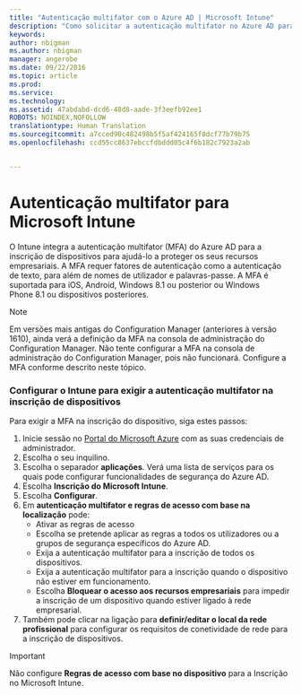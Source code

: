 ```yaml
---
title: "Autenticação multifator com o Azure AD | Microsoft Intune"
description: "Como solicitar a autenticação multifator no Azure AD para inscrição de dispositivos."
keywords: 
author: nbigman
ms.author: nbigman
manager: angerobe
ms.date: 09/22/2016
ms.topic: article
ms.prod: 
ms.service: 
ms.technology: 
ms.assetid: 47abdabd-dcd6-48d8-aade-3f3eefb92ee1
ROBOTS: NOINDEX,NOFOLLOW
translationtype: Human Translation
ms.sourcegitcommit: a7cced90c482498b5f5af424165f8dcf77b79b75
ms.openlocfilehash: ccd55cc8637ebccfdbddd05c4f6b182c7923a2ab


---
```


# Autenticação multifator para Microsoft Intune

O Intune integra a autenticação multifator (MFA) do Azure AD para a inscrição de dispositivos para ajudá-lo a proteger os seus recursos empresariais. A MFA requer fatores de autenticação como a autenticação de texto, para além de nomes de utilizador e palavras-passe. A MFA é suportada para iOS, Android, Windows 8.1 ou posterior ou Windows Phone 8.1 ou dispositivos posteriores.

> [!NOTE]
>
> Em versões mais antigas do Configuration Manager (anteriores à versão 1610), ainda verá a definição da MFA na consola de administração do Configuration Manager. Não tente configurar a MFA na consola de administração do Configuration Manager, pois não funcionará. Configure a MFA conforme descrito neste tópico.

### Configurar o Intune para exigir a autenticação multifator na inscrição de dispositivos
Para exigir a MFA na inscrição do dispositivo, siga estes passos:

1. Inicie sessão no [Portal do Microsoft Azure](https://manage.windowsazure.com) com as suas credenciais de administrador.
2. Escolha o seu inquilino.
2. Escolha o separador **aplicações**. Verá uma lista de serviços para os quais pode configurar funcionalidades de segurança do Azure AD.
3. Escolha **Inscrição do Microsoft Intune**.
4. Escolha **Configurar**. 
5. Em **autenticação multifator e regras de acesso com base na localização** pode:
    -  Ativar as regras de acesso
    -  Escolha se pretende aplicar as regras a todos os utilizadores ou a grupos de segurança específicos do Azure AD.
    -  Exija a autenticação multifator para a inscrição de todos os dispositivos.
    -  Exija a autenticação multifator para a inscrição quando o dispositivo não estiver em funcionamento.
    -  Escolha **Bloquear o acesso aos recursos empresariais** para impedir a inscrição de um dispositivo quando estiver ligado à rede empresarial. 
4. Também pode clicar na ligação para **definir/editar o local da rede profissional** para configurar os requisitos de conetividade de rede para a inscrição de dispositivos.

> [!IMPORTANT]
> 
> Não configure **Regras de acesso com base no dispositivo** para a Inscrição no Microsoft Intune.



<!--HONumber=Sep16_HO4-->


